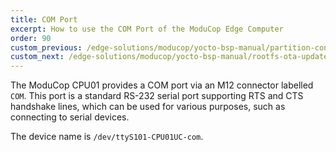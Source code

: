 ```yaml
---
title: COM Port
excerpt: How to use the COM Port of the ModuCop Edge Computer
order: 90
custom_previous: /edge-solutions/moducop/yocto-bsp-manual/partition-concept/
custom_next: /edge-solutions/moducop/yocto-bsp-manual/rootfs-ota-update/
---
```


The ModuCop CPU01 provides a COM port via an M12 connector labelled `COM`. This port is a standard RS-232 serial port supporting RTS and CTS handshake lines, which can be used for various purposes, such as connecting to serial devices.

The device name is `/dev/ttyS101-CPU01UC-com`.
